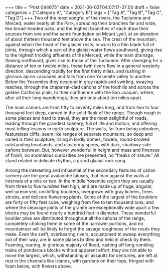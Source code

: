 +++
title = "Post 044675"
date = 2021-06-02T04:07:17-07:00
draft = false
categories = ["Category A", "Category B"]
tags = ["Tag A", "Tag B", "Tag C", "Tag D"]
+++
Two of the most songful of the rivers, the Tuolumne and Merced, water nearly all the Park, spreading their branches far and wide, like broad-headed oaks; and the highest branches of each draw their sources from one and the same foundation on Mount Lyell, at an elevation of about thirteen thousand feet above the sea. The crest of the mountain, against which the head of the glacier rests, is worn to a thin blade full of joints, through which a part of the glacial water flows southward, giving rise to the highest trickling affluents of the Merced; while the main drainage, flowing northward, gives rise to those of the Tuolumne. After diverging for a distance of ten or twelve miles, these twin rivers flow in a general westerly direction, descending rapidly for the first thirty miles, and rushing in glorious apron cascades and falls from one Yosemite valley to another. Below the Yosemites they descend in gray rapids and swirling, swaying reaches, through the chaparral-clad cañons of the foothills and across the golden California plain, to their confluence with the San Joaquin, where, after all their long wanderings, they are only about ten miles apart.

The main cañons are from fifty to seventy miles long, and from two to four thousand feet deep, carved in the solid flank of the range. Though rough in some places and hard to travel, they are the most delightful of roads, leading through the grandest scenery, full of life and motion, and offering most telling lessons in earth sculpture. The walls, far from being unbroken, featureless cliffs, seem like ranges of separate mountains, so deep and varied is their sculpture; rising in lordly domes, towers, round-browed outstanding headlands, and clustering spires, with dark, shadowy side cañons between. But, however wonderful in height and mass and fineness of finish, no anomalous curiosities are presented, no “freaks of nature.” All stand related in delicate rhythm, a grand glacial rock song.

Among the interesting and influential of the secondary features of cañon scenery are the great avalanche taluses, that lean against the walls at intervals of a mile or two. In the middle Yosemite region they are usually from three to five hundred feet high, and are made up of huge, angular, well-preserved, unshifting boulders, overgrown with gray lichens, trees shrubs, and delicate flowering plants. Some of the largest of the boulders are forty or fifty feet cube, weighing from five to ten thousand tons; and where the cleavage joints of the granite are exceptionally wide apart a few blocks may be found nearly a hundred feet in diameter. These wonderful boulder piles are distributed throughout all the cañons of the range, completely choking them in some of the narrower portions, and no mountaineer will be likely to forget the savage roughness of the roads they make. Even the swift, overbearing rivers, accustomed to sweep everything out of their way, are in some places bridled and held in check by them. Foaming, roaring, in glorious majesty of flood, rushing off long rumbling trains of ponderous blocks without apparent effort, they are not able to move the largest, which, withstanding all assaults for centuries, are left at rest in the channels like islands, with gardens on their tops, fringed with foam below, with flowers above.
